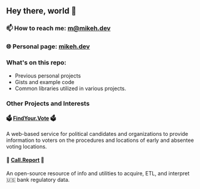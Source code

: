 ## Hey there, world 👋

### 📫 How to reach me: m@mikeh.dev
### 🌐 Personal page: [mikeh.dev](https://mikeh.dev)


### What's on this repo:
   - Previous personal projects
   - Gists and example code
   - Common libraries utilized in various projects.

### Other Projects and Interests

#### 🗳️ [FindYour.Vote](https://findyour.vote) 🗳️

A web-based service for political candidates and organizations to provide information to voters on the procedures and locations of early and absentee voting locations.

#### 🏦 [Call.Report](https://call.report) 🧾

An open-source resource of info and utilities to acquire, ETL, and interpret 🇺🇸 bank regulatory data.
   

